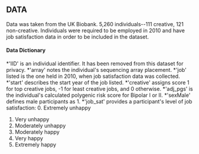 ## DATA
Data was taken from the UK Biobank.
5,260 individuals--111 creative, 121 non-creative.
Individuals were required to be employed in 2010 and have job satisfaction data in order to be included in the dataset.


#### Data Dictionary
*'IID' is an individual identifier. It has been removed from this dataset for privacy.
*'array' notes the individual's sequencing array placement.
*'job' listed is the one held in 2010, when job satisfaction data was collected.
*'start' describes the start year of the job listed. 
*'creative' assigns score 1 for top creative jobs, -1 for least creative jobs, and 0 otherwise. 
*'adj_pgs' is the individual's calculated polygenic risk score for Bipolar I or II.
*'sexMale' defines male participants as 1.
*'job_sat' provides a participant's level of job satisfaction:
0. Extremely unhappy
1. Very unhappy
2. Moderately unhappy
3. Moderately happy
4. Very happy
5. Extremely happy

